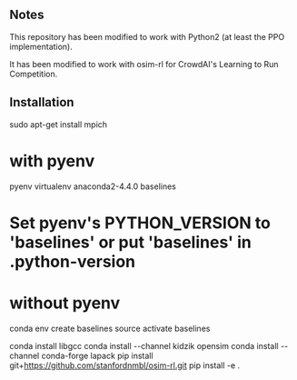 Notes
-----

This repository has been modified to work with Python2 (at least the PPO implementation).

It has been modified to work with osim-rl for CrowdAI's Learning to Run Competition.

Installation
------------

sudo apt-get install mpich

# with pyenv
pyenv virtualenv anaconda2-4.4.0 baselines
# Set pyenv's PYTHON_VERSION to 'baselines' or put 'baselines' in .python-version

# without pyenv
conda env create baselines
source activate baselines

conda install libgcc
conda install --channel kidzik opensim
conda install --channel conda-forge lapack
pip install git+https://github.com/stanfordnmbl/osim-rl.git
pip install -e .